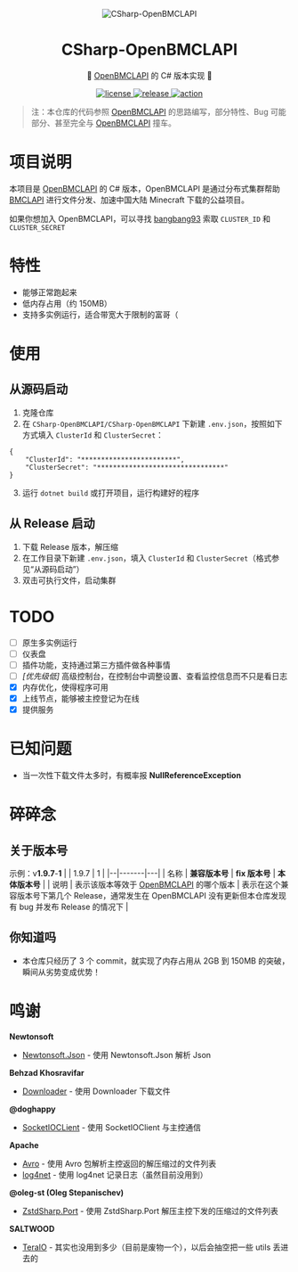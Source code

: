 ﻿<center>

![CSharp-OpenBMCLAPI](https://github.com/SALTWOOD/CSharp-OpenBMCLAPI/assets/105980161/20b4b593-4ab9-445b-8a4b-6e329aa041c2)

# CSharp-OpenBMCLAPI
🎉 [OpenBMCLAPI](https://github.com/bangbang93/openbmclapi) 的 C# 版本实现 🎉

</center>

<p align="center">
  <a href="https://raw.githubusercontent.com/Mrs4s/go-cqhttp/master/LICENSE">
    <img src="https://img.shields.io/github/license/SALTWOOD/CSharp-OpenBMCLAPI" alt="license">
  </a>
  <a href="https://github.com/Mrs4s/go-cqhttp/releases">
    <img src="https://img.shields.io/github/v/release/SALTWOOD/CSharp-OpenBMCLAPI?color=blueviolet&include_prereleases" alt="release">
  </a>
  <a href="https://github.com/SALTWOOD/CSharp-OpenBMCLAPI/actions">
    <img src="https://github.com/SALTWOOD/CSharp-OpenBMCLAPI/workflows/.NET/badge.svg" alt="action">
  </a>
</p>

> 注：本仓库的代码参照 [OpenBMCLAPI](https://github.com/bangbang93/openbmclapi) 的思路编写，部分特性、Bug 可能部分、甚至完全与 [OpenBMCLAPI](https://github.com/bangbang93/openbmclapi) 撞车。

# 项目说明

本项目是 [OpenBMCLAPI](https://github.com/bangbang93/openbmclapi) 的 C# 版本，OpenBMCLAPI 是通过分布式集群帮助 [BMCLAPI](https://bmclapidoc.bangbang93.com/) 进行文件分发、加速中国大陆 Minecraft 下载的公益项目。

如果你想加入 OpenBMCLAPI，可以寻找 [bangbang93](https://github.com/bangbang93) 索取 `CLUSTER_ID` 和 `CLUSTER_SECRET`

# 特性

- 能够正常跑起来
- 低内存占用（约 150MB）
- 支持多实例运行，适合带宽大于限制的富哥（

# 使用

## 从源码启动

1. 克隆仓库
2. 在 `CSharp-OpenBMCLAPI/CSharp-OpenBMCLAPI` 下新建 `.env.json`，按照如下方式填入 `ClusterId` 和 `ClusterSecret`：
```
{
	"ClusterId": "************************",
	"ClusterSecret": "********************************"
}
```
3. 运行 `dotnet build` 或打开项目，运行构建好的程序

## 从 Release 启动

1. 下载 Release 版本，解压缩
2. 在工作目录下新建 `.env.json`，填入 `ClusterId` 和 `ClusterSecret`（格式参见“从源码启动”）
3. 双击可执行文件，启动集群

# TODO

- [ ] 原生多实例运行
- [ ] 仪表盘
- [ ] 插件功能，支持通过第三方插件做各种事情
- [ ] *[优先级低]* 高级控制台，在控制台中调整设置、查看监控信息而不只是看日志
- [x] 内存优化，使得程序可用
- [x] 上线节点，能够被主控登记为在线
- [x] 提供服务

# 已知问题
- 当一次性下载文件太多时，有概率报 **NullReferenceException**

# 碎碎念
## 关于版本号
示例：v**1.9.7**-**1**
|  | 1.9.7 | 1 |
|--|-------|---|
| 名称 | **兼容版本号** | **fix 版本号** | **本体版本号** |
| 说明 | 表示该版本等效于 [OpenBMCLAPI](https://github.com/bangbang93/openbmclapi) 的哪个版本 | 表示在这个兼容版本号下第几个 Release，通常发生在 OpenBMCLAPI 没有更新但本仓库发现有 bug 并发布 Release 的情况下 |

## 你知道吗

- 本仓库只经历了 3 个 commit，就实现了内存占用从 2GB 到 150MB 的突破，瞬间从劣势变成优势！

# 鸣谢

**Newtonsoft**
- [Newtonsoft.Json](https://www.newtonsoft.com/json) - 使用 Newtonsoft.Json 解析 Json

**Behzad Khosravifar**
- [Downloader](https://github.com/bezzad/Downloader) - 使用 Downloader 下载文件

**@doghappy**
- [SocketIOCLient](https://github.com/doghappy/socket.io-client-csharp) - 使用 SocketIOClient 与主控通信

**Apache**
- [Avro](https://avro.apache.org/) - 使用 Avro 包解析主控返回的解压缩过的文件列表
- [log4net](https://logging.apache.org/log4net/) - 使用 log4net 记录日志（虽然目前没用到）

**@oleg-st (Oleg Stepanischev)**
- [ZstdSharp.Port](https://github.com/oleg-st/ZstdSharp) - 使用 ZstdSharp.Port 解压主控下发的压缩过的文件列表

**SALTWOOD**
- [TeraIO](https://github.com/SALTWOOD/TeraIO) - 其实也没用到多少（目前是废物一个），以后会抽空把一些 utils 丢进去的
